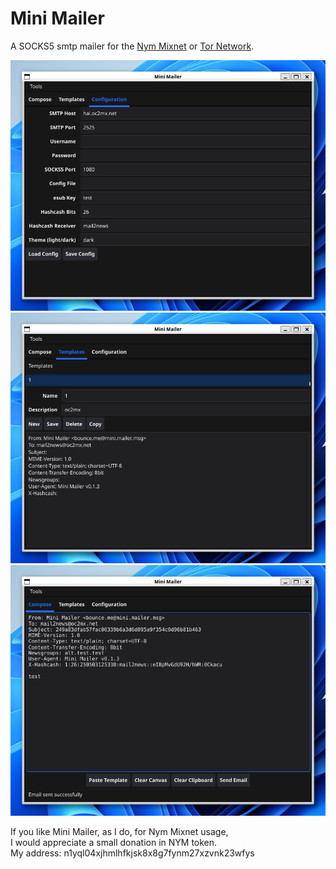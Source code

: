 # Mini Mailer

A SOCKS5 smtp mailer for the [Nym Mixnet](https://nym.com/mixnet) or [Tor Network](https://torproject.org).


![Mini Mailer Configuration](img/Mini_Mailer_1.png)
![Mini Mailer Templates](img/Mini_Mailer_2.png)
![Mini Mailer Compose](img/Mini_Mailer_3.png)

If you like Mini Mailer, as I do, for Nym Mixnet usage,   
I would appreciate a small donation in NYM token.  
My address: n1yql04xjhmlhfkjsk8x8g7fynm27xzvnk23wfys

